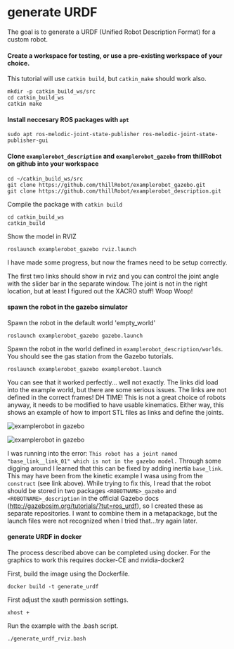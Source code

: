 # generate URDF

The goal is to generate a URDF (Unified Robot Description Format) for a custom robot.

#### Create a workspace for testing, or use a pre-existing workspace of your choice. 
This tutorial will use `catkin build`, but `catkin_make` should work also.

```
mkdir -p catkin_build_ws/src
cd catkin_build_ws
catkin make
```

#### Install neccesary ROS packages with `apt` 

```
sudo apt ros-melodic-joint-state-publisher ros-melodic-joint-state-publisher-gui
```

#### Clone `examplerobot_description` and `examplerobot_gazebo` from thillRobot on github into your workspace

```
cd ~/catkin_build_ws/src
git clone https://github.com/thillRobot/examplerobot_gazebo.git
git clone https://github.com/thillRobot/examplerobot_description.git
```

Compile the package with `catkin build`

```
cd catkin_build_ws
catkin_build
```

Show the model in RVIZ

```
roslaunch examplerobot_gazebo rviz.launch
```

I have made some progress, but now the frames need to be setup correctly. 


The first two links should show in rviz and you can control the joint angle with the slider bar in the separate window. The joint is not in the right location, but at least I figured out the XACRO stuff! Woop Woop!


#### spawn the robot in the gazebo simulator 

Spawn the robot in the default world 'empty_world'
```
roslaunch examplerobot_gazebo gazebo.launch
```
Spawn the robot in the world defined in `examplerobot_description/worlds`. You should see the gas station from the Gazebo tutorials. 

```
roslaunch examplerobot_gazebo examplerobot.launch
```

You can see that it worked perfectly... well not exactly. The links did load into the example world, but there are some serious issues. The links are not defined in the correct frames! DH TIME! This is not a great choice of robots anyway, it needs to be modified to have usable kinematics. Either way, this shows an example of how to import STL files as links and define the joints. 

![examplerobot in gazebo](https://github.com/thillRobot/ros_workshop/blob/noetic-devel/module11/tutorial11_generate_urdf/images/examplerobot_gazebo_fig1.png)

![examplerobot in gazebo](https://github.com/thillRobot/ros_workshop/blob/noetic-devel/module11/tutorial11_generate_urdf/images/examplerobot_gazebo_fig2.png)

I was running into the error: `This robot has a joint named "base_link__link_01" which is not in the gazebo model.` Through some digging around I learned that this can be fixed by adding inertia `base_link`. This may have been from the kinetic example I wasa using from the `construct` (see link above). While trying to fix this, I read that the robot should be stored in two packages `<ROBOTNAME>_gazebo` and `<ROBOTNAME>_description` in the official Gazebo docs (http://gazebosim.org/tutorials/?tut=ros_urdf), so I created these as separate repositories. I want to combine them in a metapackage, but the launch files were not recognized when I tried that...try again later. 

#### generate URDF in docker 

The process described above can be completed using docker. For the graphics to work this requires docker-CE and nvidia-docker2 

First, build the image using the Dockerfile.

```
docker build -t generate_urdf
```

First adjust the xauth permission settings.

```
xhost +
```

Run the example with the .bash script. 
```
./generate_urdf_rviz.bash
```